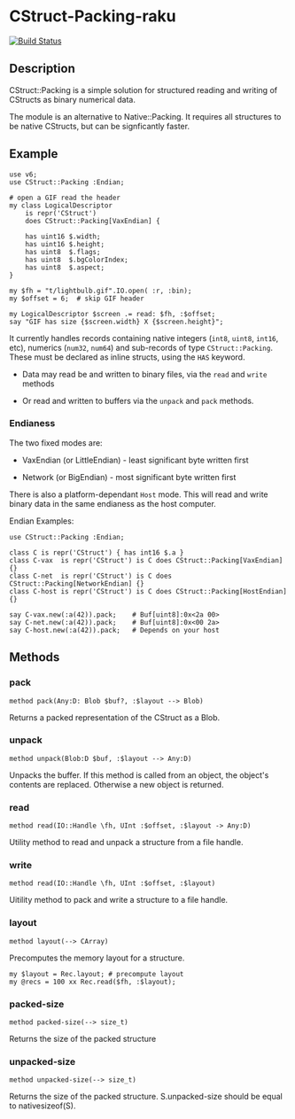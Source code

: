 CStruct-Packing-raku
===============

[![Build Status](https://travis-ci.org/pdf-raku/CStruct-Packing-raku.svg?branch=master)](https://travis-ci.org/pdf-raku/CStruct-Packing-raku)

## Description

CStruct::Packing is a simple solution for structured reading
and writing of CStructs as binary numerical data.

The module is an alternative to Native::Packing. It requires all structures
to be native CStructs, but can be signficantly faster.

## Example

```
use v6;
use CStruct::Packing :Endian;

# open a GIF read the header
my class LogicalDescriptor
    is repr('CStruct')
    does CStruct::Packing[VaxEndian] {

    has uint16 $.width;
    has uint16 $.height;
    has uint8  $.flags;
    has uint8  $.bgColorIndex;
    has uint8  $.aspect;
}

my $fh = "t/lightbulb.gif".IO.open( :r, :bin);
my $offset = 6;  # skip GIF header

my LogicalDescriptor $screen .= read: $fh, :$offset;
say "GIF has size {$screen.width} X {$screen.height}";
```

It currently handles records containing native integers (`int8`, `uint8`, `int16`, etc),
numerics (`num32`, `num64`) and sub-records of type `CStruct::Packing`. These
must be declared as inline structs, using the `HAS` keyword.

- Data may read be and written to binary files, via the `read` and `write` methods

-  Or read and written to buffers via the `unpack` and `pack` methods.

### Endianess

The two fixed modes are:

- VaxEndian (or LittleEndian) - least significant byte written first

- Network (or BigEndian) - most significant byte written first

There is also a platform-dependant `Host` mode. This will read and write
binary data in the same endianess as the host computer.

Endian Examples:

```
use CStruct::Packing :Endian;

class C is repr('CStruct') { has int16 $.a }
class C-vax  is repr('CStruct') is C does CStruct::Packing[VaxEndian] {}
class C-net  is repr('CStruct') is C does CStruct::Packing[NetworkEndian] {}
class C-host is repr('CStruct') is C does CStruct::Packing[HostEndian] {}

say C-vax.new(:a(42)).pack;    # Buf[uint8]:0x<2a 00>
say C-net.new(:a(42)).pack;    # Buf[uint8]:0x<00 2a>
say C-host.new(:a(42)).pack;   # Depends on your host

```

## Methods

### pack

    method pack(Any:D: Blob $buf?, :$layout --> Blob)

Returns a packed representation of the CStruct as a Blob.

### unpack

    method unpack(Blob:D $buf, :$layout --> Any:D)

Unpacks the buffer. If this method is called from an object, the object's
contents are replaced. Otherwise a new object is returned.

### read

    method read(IO::Handle \fh, UInt :$offset, :$layout -> Any:D)

Utility method to read and unpack a structure from a file handle.

### write

    method read(IO::Handle \fh, UInt :$offset, :$layout)

Uitility method to pack and write a structure to a file handle.


### layout

    method layout(--> CArray)

Precomputes the memory layout for a structure.

    my $layout = Rec.layout; # precompute layout
    my @recs = 100 xx Rec.read($fh, :$layout);

### packed-size

    method packed-size(--> size_t)

Returns the size of the packed structure

### unpacked-size

    method unpacked-size(--> size_t)

Returns the size of the packed structure. S.unpacked-size should be equal
to nativesizeof(S).
